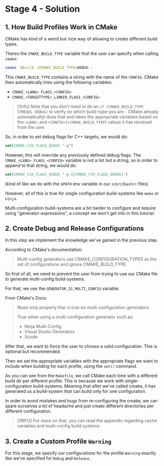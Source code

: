 # Stage 4 - Solution

## 1. How Build Profiles Work in CMake

CMake has kind of a weird but nice way of allowing to create different build types.

Theres the `CMAKE_BUILD_TYPE` variable that the user can specify when calling `cmake`:

```bash
cmake -Bbuild -DCMAKE_BUILD_TYPE=DEBUG .
```

This `CMAKE_BUILD_TYPE` contains a string with the name of the `CONFIG`. CMake then automatically tries using the following variables:
- `CMAKE_<LANG>_FLAGS_<CONFIG>`
- `CMAKE_<TARGETTYPE>_LINKER_FLAGS_<CONFIG>`

> [!Info]
> Note that you don't need to do an `if (CMAKE_BUILD_TYPE STREQUL DEBUG)` to verify on which build-type you are - CMake already automaticallyl does that and takes the appropriate variables based on the `<LANG>` and `<CONFIG>`(=`CMAKE_BUILD_TYEP`) values it has received from the user.

So, in order to set debug flags for C++ targets, we would do:

```cmake
set(CMAKE_CXX_FLAGS_DEBUG "-g")
```

However, this will override any previously defined debug flags. The `CMAKE_<LANG>_FLAGS_<CONFIG>` variable is not a list but a string, so in order to append to that string, we would do:

```cmake
set(CMAKE_CXX_FLAGS_DEBUG "-g ${CMAKE_CXX_FLAGS_DEBUG}")
```

(kind of like we do with the `$PATH` env variable in our `zshrc`/`bashrc` files)

However, all of this is true for single configuration build-systems like `make` or `ninja`.

Multi-configuration build-systems are a bit harder to configure and require using "generator-expressions", a concept we won't get into in this tutorial.


## 2. Create Debug and Release Configurations

In this step we implement the knowledge we've gained in the previous step.

According to CMake's documentation:

> Multi-config generators use CMAKE_CONFIGURATION_TYPES as the set of configurations and ignore CMAKE_BUILD_TYPE.

So first of all, we need to prevent the user from trying to use our CMake file to generate multi-config build-systems.

For that, we use the `GENERATOR_IS_MULTI_CONFIG` variable.

From CMake's Docs:
> Read-only property that is true on multi-configuration generators.
> 
> True when using a multi-configuration generator such as:
> - Ninja Multi-Config
> - Visual Studio Generators
> - Xcode

After that, we want to force the user to choose a valid configuration. This is optional but recommended.

Then we set the appropriate variables with the appropriate flags we want to include when building for each profile, using the `set()` command.

As you can see from the `Makefile`, we call CMake each time with a different build dir per different profile. This is because we work with single-configuration build-systems. Meaning that after we've called cmake, it has generated us a build-system that can build only for one configuration.

In order to avoid mistakes and bugs from re-configuring the cmake, we can spare ourselves a lot of headache and just create different directories per different configuration.

> [!INFO]
> For more on that, you can read the appendix regarding cache variables and multi-config build systems.

## 3. Create a Custom Profile `Warning`

For this stage, we specify our configurations for the profile `Warning` exactly like we've specified for `Debug` and `Release`.
